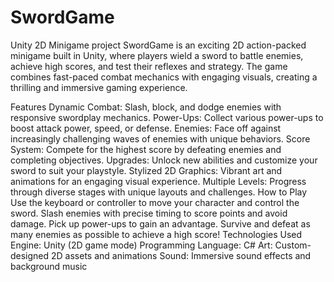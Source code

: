 # SwordGame
Unity 2D Minigame project
SwordGame is an exciting 2D action-packed minigame built in Unity, where players wield a sword to battle enemies, achieve high scores, and test their reflexes and strategy. The game combines fast-paced combat mechanics with engaging visuals, creating a thrilling and immersive gaming experience.

Features
Dynamic Combat: Slash, block, and dodge enemies with responsive swordplay mechanics.
Power-Ups: Collect various power-ups to boost attack power, speed, or defense.
Enemies: Face off against increasingly challenging waves of enemies with unique behaviors.
Score System: Compete for the highest score by defeating enemies and completing objectives.
Upgrades: Unlock new abilities and customize your sword to suit your playstyle.
Stylized 2D Graphics: Vibrant art and animations for an engaging visual experience.
Multiple Levels: Progress through diverse stages with unique layouts and challenges.
How to Play
Use the keyboard or controller to move your character and control the sword.
Slash enemies with precise timing to score points and avoid damage.
Pick up power-ups to gain an advantage.
Survive and defeat as many enemies as possible to achieve a high score!
Technologies Used
Engine: Unity (2D game mode)
Programming Language: C#
Art: Custom-designed 2D assets and animations
Sound: Immersive sound effects and background music
